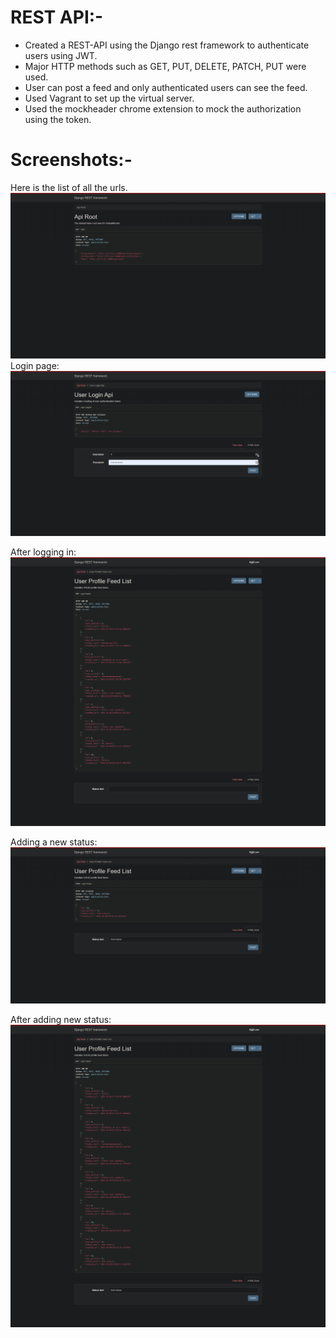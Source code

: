 # REST API:-
- Created a REST-API using the Django rest framework to authenticate users using JWT.
- Major HTTP methods such as GET, PUT, DELETE, PATCH, PUT were used.
- User can post a feed and only authenticated users can see the feed. 
- Used Vagrant to set up the virtual server.
- Used the mockheader chrome extension to mock the authorization using the token.

# Screenshots:-

Here is the list of all the urls.
![Alt text](/screenshots/all-the-urls.jpg?raw=true "all-the-urls")
Login page:
![plot](./screenshots/login.jpg)

After logging in:
![plot](./screenshots/after-logging.jpg)

Adding a new status:
![plot](./screenshots/add-status.jpg)

After adding new status:
![plot](./screenshots/after-adding.jpg)


